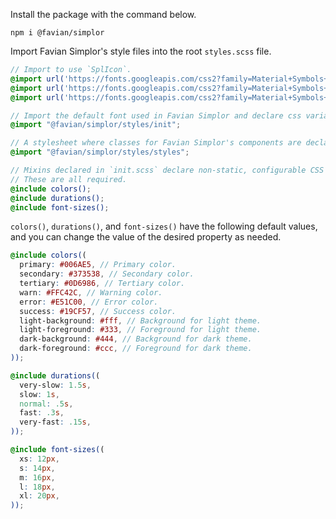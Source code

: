Install the package with the command below.

```shell
npm i @favian/simplor
```

Import Favian Simplor's style files into the root `styles.scss` file.

```scss
// Import to use `SplIcon`.
@import url('https://fonts.googleapis.com/css2?family=Material+Symbols+Outlined:opsz,wght,FILL,GRAD@20..48,100..700,0..1,-50..200');
@import url('https://fonts.googleapis.com/css2?family=Material+Symbols+Rounded:opsz,wght,FILL,GRAD@20..48,100..700,0..1,-50..200');
@import url('https://fonts.googleapis.com/css2?family=Material+Symbols+Sharp:opsz,wght,FILL,GRAD@20..48,100..700,0..1,-50..200');

// Import the default font used in Favian Simplor and declare css variables.
@import "@favian/simplor/styles/init";

// A stylesheet where classes for Favian Simplor's components are declared.
@import "@favian/simplor/styles/styles";

// Mixins declared in `init.scss` declare non-static, configurable CSS variables.
// These are all required.
@include colors();
@include durations();
@include font-sizes();
```

`colors()`, `durations()`, and `font-sizes()` have the following default values, 
and you can change the value of the desired property as needed.

```scss
@include colors((
  primary: #006AE5, // Primary color.
  secondary: #373538, // Secondary color.
  tertiary: #0D6986, // Tertiary color.
  warn: #FFC42C, // Warning color.
  error: #E51C00, // Error color.
  success: #19CF57, // Success color.
  light-background: #fff, // Background for light theme.
  light-foreground: #333, // Foreground for light theme.
  dark-background: #444, // Background for dark theme.
  dark-foreground: #ccc, // Foreground for dark theme.
));

@include durations((
  very-slow: 1.5s,
  slow: 1s,
  normal: .5s,
  fast: .3s,
  very-fast: .15s,
));

@include font-sizes((
  xs: 12px,
  s: 14px,
  m: 16px,
  l: 18px,
  xl: 20px,
));
```
